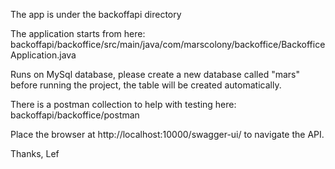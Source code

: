 The app is under the backoffapi directory

The application starts from here: backoffapi/backoffice/src/main/java/com/marscolony/backoffice/BackofficeApplication.java

Runs on MySql database, please create a new database called "mars" before running the project, the table will be created automatically. 

There is a postman collection to help with testing here: backoffapi/backoffice/postman

Place the browser at http://localhost:10000/swagger-ui/ to navigate the API.

Thanks,
Lef


